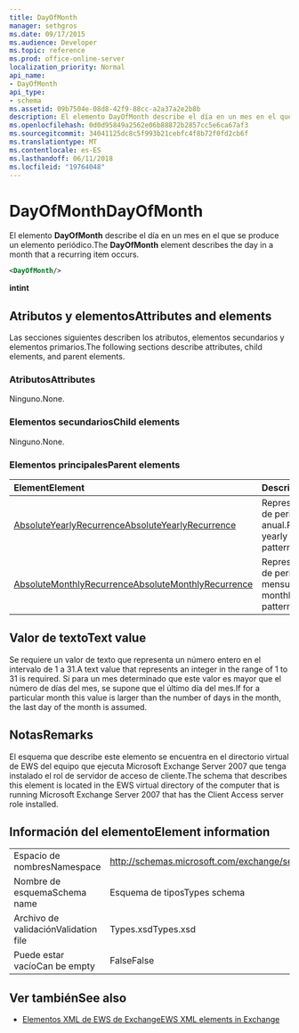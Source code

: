 ```yaml
---
title: DayOfMonth
manager: sethgros
ms.date: 09/17/2015
ms.audience: Developer
ms.topic: reference
ms.prod: office-online-server
localization_priority: Normal
api_name:
- DayOfMonth
api_type:
- schema
ms.assetid: 09b7504e-08d8-42f9-88cc-a2a37a2e2b8b
description: El elemento DayOfMonth describe el día en un mes en el que se produce un elemento periódico.
ms.openlocfilehash: 0d0d95849a2562e06b88872b2857cc5e6ca67af3
ms.sourcegitcommit: 34041125dc8c5f993b21cebfc4f8b72f0fd2cb6f
ms.translationtype: MT
ms.contentlocale: es-ES
ms.lasthandoff: 06/11/2018
ms.locfileid: "19764048"
---
```

# <a name="dayofmonth"></a><span data-ttu-id="5a187-103">DayOfMonth</span><span class="sxs-lookup"><span data-stu-id="5a187-103">DayOfMonth</span></span>

<span data-ttu-id="5a187-104">El elemento **DayOfMonth** describe el día en un mes en el que se produce un elemento periódico.</span><span class="sxs-lookup"><span data-stu-id="5a187-104">The **DayOfMonth** element describes the day in a month that a recurring item occurs.</span></span> 
  
```xml
<DayOfMonth/>
```

<span data-ttu-id="5a187-105">**int**</span><span class="sxs-lookup"><span data-stu-id="5a187-105">**int**</span></span>

## <a name="attributes-and-elements"></a><span data-ttu-id="5a187-106">Atributos y elementos</span><span class="sxs-lookup"><span data-stu-id="5a187-106">Attributes and elements</span></span>

<span data-ttu-id="5a187-107">Las secciones siguientes describen los atributos, elementos secundarios y elementos primarios.</span><span class="sxs-lookup"><span data-stu-id="5a187-107">The following sections describe attributes, child elements, and parent elements.</span></span>
  
### <a name="attributes"></a><span data-ttu-id="5a187-108">Atributos</span><span class="sxs-lookup"><span data-stu-id="5a187-108">Attributes</span></span>

<span data-ttu-id="5a187-109">Ninguno.</span><span class="sxs-lookup"><span data-stu-id="5a187-109">None.</span></span>
  
### <a name="child-elements"></a><span data-ttu-id="5a187-110">Elementos secundarios</span><span class="sxs-lookup"><span data-stu-id="5a187-110">Child elements</span></span>

<span data-ttu-id="5a187-111">Ninguno.</span><span class="sxs-lookup"><span data-stu-id="5a187-111">None.</span></span>
  
### <a name="parent-elements"></a><span data-ttu-id="5a187-112">Elementos principales</span><span class="sxs-lookup"><span data-stu-id="5a187-112">Parent elements</span></span>

|<span data-ttu-id="5a187-113">**Element**</span><span class="sxs-lookup"><span data-stu-id="5a187-113">**Element**</span></span>|<span data-ttu-id="5a187-114">**Descripción**</span><span class="sxs-lookup"><span data-stu-id="5a187-114">**Description**</span></span>|
|:-----|:-----|
|[<span data-ttu-id="5a187-115">AbsoluteYearlyRecurrence</span><span class="sxs-lookup"><span data-stu-id="5a187-115">AbsoluteYearlyRecurrence</span></span>](absoluteyearlyrecurrence.md) <br/> |<span data-ttu-id="5a187-116">Representa un patrón de periodicidad anual.</span><span class="sxs-lookup"><span data-stu-id="5a187-116">Represents a yearly recurrence pattern.</span></span>  <br/> |
|[<span data-ttu-id="5a187-117">AbsoluteMonthlyRecurrence</span><span class="sxs-lookup"><span data-stu-id="5a187-117">AbsoluteMonthlyRecurrence</span></span>](absolutemonthlyrecurrence.md) <br/> |<span data-ttu-id="5a187-118">Representa un patrón de periodicidad mensual.</span><span class="sxs-lookup"><span data-stu-id="5a187-118">Represents a monthly recurrence pattern.</span></span>  <br/> |
   
## <a name="text-value"></a><span data-ttu-id="5a187-119">Valor de texto</span><span class="sxs-lookup"><span data-stu-id="5a187-119">Text value</span></span>

<span data-ttu-id="5a187-120">Se requiere un valor de texto que representa un número entero en el intervalo de 1 a 31.</span><span class="sxs-lookup"><span data-stu-id="5a187-120">A text value that represents an integer in the range of 1 to 31 is required.</span></span> <span data-ttu-id="5a187-121">Si para un mes determinado que este valor es mayor que el número de días del mes, se supone que el último día del mes.</span><span class="sxs-lookup"><span data-stu-id="5a187-121">If for a particular month this value is larger than the number of days in the month, the last day of the month is assumed.</span></span>
  
## <a name="remarks"></a><span data-ttu-id="5a187-122">Notas</span><span class="sxs-lookup"><span data-stu-id="5a187-122">Remarks</span></span>

<span data-ttu-id="5a187-123">El esquema que describe este elemento se encuentra en el directorio virtual de EWS del equipo que ejecuta Microsoft Exchange Server 2007 que tenga instalado el rol de servidor de acceso de cliente.</span><span class="sxs-lookup"><span data-stu-id="5a187-123">The schema that describes this element is located in the EWS virtual directory of the computer that is running Microsoft Exchange Server 2007 that has the Client Access server role installed.</span></span>
  
## <a name="element-information"></a><span data-ttu-id="5a187-124">Información del elemento</span><span class="sxs-lookup"><span data-stu-id="5a187-124">Element information</span></span>

|||
|:-----|:-----|
|<span data-ttu-id="5a187-125">Espacio de nombres</span><span class="sxs-lookup"><span data-stu-id="5a187-125">Namespace</span></span>  <br/> |http://schemas.microsoft.com/exchange/services/2006/types  <br/> |
|<span data-ttu-id="5a187-126">Nombre de esquema</span><span class="sxs-lookup"><span data-stu-id="5a187-126">Schema name</span></span>  <br/> |<span data-ttu-id="5a187-127">Esquema de tipos</span><span class="sxs-lookup"><span data-stu-id="5a187-127">Types schema</span></span>  <br/> |
|<span data-ttu-id="5a187-128">Archivo de validación</span><span class="sxs-lookup"><span data-stu-id="5a187-128">Validation file</span></span>  <br/> |<span data-ttu-id="5a187-129">Types.xsd</span><span class="sxs-lookup"><span data-stu-id="5a187-129">Types.xsd</span></span>  <br/> |
|<span data-ttu-id="5a187-130">Puede estar vacío</span><span class="sxs-lookup"><span data-stu-id="5a187-130">Can be empty</span></span>  <br/> |<span data-ttu-id="5a187-131">False</span><span class="sxs-lookup"><span data-stu-id="5a187-131">False</span></span>  <br/> |
   
## <a name="see-also"></a><span data-ttu-id="5a187-132">Ver también</span><span class="sxs-lookup"><span data-stu-id="5a187-132">See also</span></span>

- [<span data-ttu-id="5a187-133">Elementos XML de EWS de Exchange</span><span class="sxs-lookup"><span data-stu-id="5a187-133">EWS XML elements in Exchange</span></span>](ews-xml-elements-in-exchange.md)

